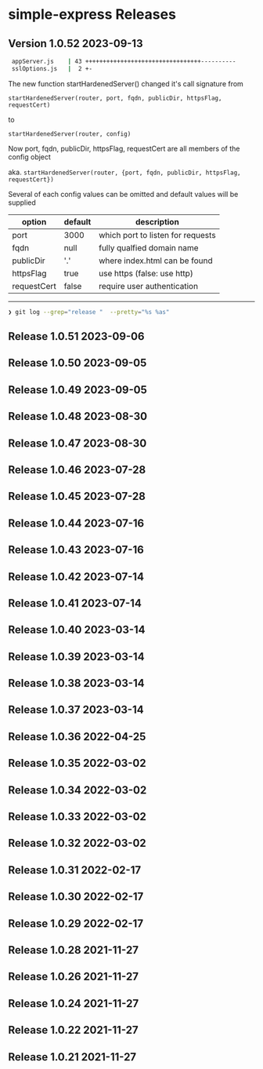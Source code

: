 
# simple-express Releases

## Version 1.0.52 2023-09-13

```bash
 appServer.js    | 43 +++++++++++++++++++++++++++++++++----------
 sslOptions.js   |  2 +-
```

The new function startHardenedServer() changed it's call signature from

`startHardenedServer(router, port, fqdn, publicDir, httpsFlag, requestCert)`

to

`startHardenedServer(router, config)`

Now port, fqdn, publicDir, httpsFlag, requestCert are all members of the config object

aka.
`startHardenedServer(router, {port, fqdn, publicDir, httpsFlag, requestCert})`

Several of each config values can be omitted and default values will be supplied

| option        | default   |  description                      |
|---------------|-----------|-----------------------------------|
| port          |  3000     | which port to listen for requests |
| fqdn          |  null     | fully qualfied domain name        |
| publicDir     |  '.'      | where index.html can be found     |
| httpsFlag     |  true     | use https (false: use http)       |
| requestCert   |  false    | require user authentication       |

--------------------------------------------

```bash
❯ git log --grep="release "  --pretty="%s %as"
```

## Release 1.0.51 2023-09-06


## Release 1.0.50 2023-09-05


## Release 1.0.49 2023-09-05


## Release 1.0.48 2023-08-30


## Release 1.0.47 2023-08-30


## Release 1.0.46 2023-07-28


## Release 1.0.45 2023-07-28


## Release 1.0.44 2023-07-16


## Release 1.0.43 2023-07-16


## Release 1.0.42 2023-07-14


## Release 1.0.41 2023-07-14


## Release 1.0.40 2023-03-14


## Release 1.0.39 2023-03-14


## Release 1.0.38 2023-03-14


## Release 1.0.37 2023-03-14


## Release 1.0.36 2022-04-25


## Release 1.0.35 2022-03-02


## Release 1.0.34 2022-03-02


## Release 1.0.33 2022-03-02


## Release 1.0.32 2022-03-02


## Release 1.0.31 2022-02-17


## Release 1.0.30 2022-02-17


## Release 1.0.29 2022-02-17


## Release 1.0.28 2021-11-27


## Release 1.0.26 2021-11-27


## Release 1.0.24 2021-11-27


## Release 1.0.22 2021-11-27


## Release 1.0.21 2021-11-27


